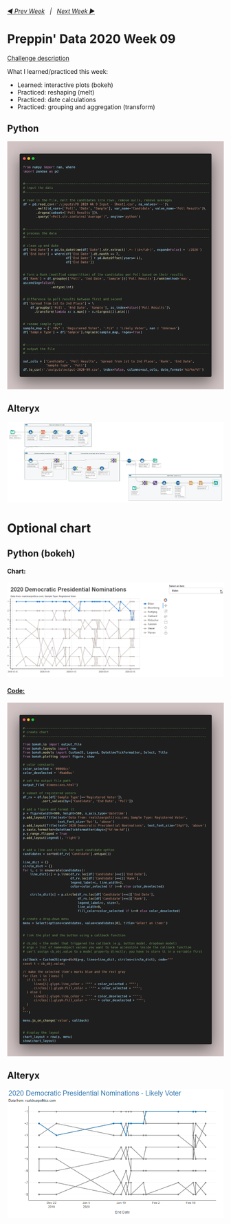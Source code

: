<h6><a href="..\preppin-data-2020-08\README.md">◀  Prev Week</a>&nbsp;&nbsp;&nbsp;|&nbsp;&nbsp;&nbsp;<a href="..\preppin-data-2020-08\README.md">Next Week  ▶</a></h6>

# Preppin' Data 2020 Week 09

[Challenge description](https://preppindata.blogspot.com/)

What I learned/practiced this week:
* Learned: interactive plots (bokeh)
* Practiced: reshaping (melt)
* Practiced: date calculations
* Practiced: grouping and aggregation (transform)

## Python
<a href="preppin-data-2020-09.py">
<img src="img-python-code-2020-09.png?raw=true" alt="Python code">
</a>

## Alteryx
<a href="preppin-data-2020-09.yxzp">
<img src="img-alteryx-2020-09.png?raw=true" alt="Alteryx workflow">
</a>

# Optional chart

## Python (bokeh)

#### Chart:
<a href="preppin-data-2020-09.py">
<img src="img-python-code-2020-09-chart-output.gif?raw=true" alt="Python code">
<br>
 
#### Code:
<img src="img-python-code-2020-09-chart.png?raw=true" alt="Python code for chart">
</a>

## Alteryx
<a href="preppin-data-2020-09.yxzp">
<img src="img-alteryx-2020-09-chart.png?raw=true" alt="Chart from Alteryx workflow">
</a>

